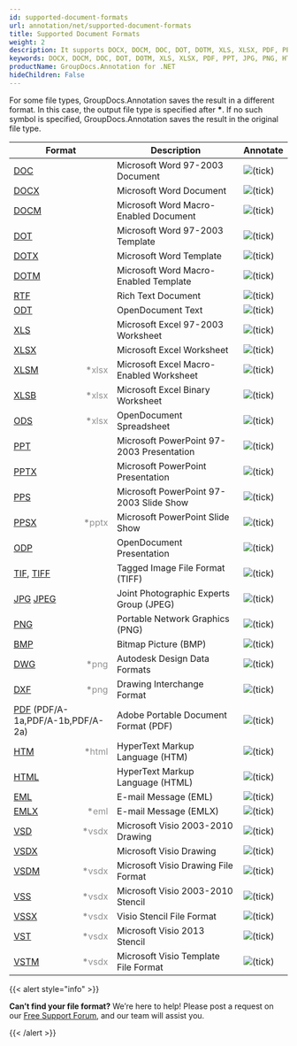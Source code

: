 ```yaml
---
id: supported-document-formats
url: annotation/net/supported-document-formats
title: Supported Document Formats
weight: 2
description: It supports DOCX, DOCM, DOC, DOT, DOTM, XLS, XLSX, PDF, PPT, JPG, PNG, HTML, EML and many more.
keywords: DOCX, DOCM, DOC, DOT, DOTM, XLS, XLSX, PDF, PPT, JPG, PNG, HTML, EML
productName: GroupDocs.Annotation for .NET
hideChildren: False
---
```

For some file types, GroupDocs.Annotation saves the result in a different format. In this case, the output file type is specified after <strong>\*</strong>. If no such symbol is specified, GroupDocs.Annotation saves the result in the original file type.

| Format | Description | Annotate |
| --- | --- | --- |
| [DOC](https://docs.fileformat.com/word-processing/doc/) | Microsoft Word 97-2003 Document | ![(tick)](/annotation/net/images/check.png) |
| [DOCX](https://docs.fileformat.com/word-processing/docx/) | Microsoft Word Document | ![(tick)](/annotation/net/images/check.png) |
| [DOCM](https://docs.fileformat.com/word-processing/docm/) | Microsoft Word Macro-Enabled Document | ![(tick)](/annotation/net/images/check.png) |
| [DOT](https://docs.fileformat.com/word-processing/dot/) | Microsoft Word 97-2003 Template | ![(tick)](/annotation/net/images/check.png) |
| [DOTX](https://docs.fileformat.com/word-processing/dotx/) | Microsoft Word Template | ![(tick)](/annotation/net/images/check.png) |
| [DOTM](https://docs.fileformat.com/word-processing/dotm/) | Microsoft Word Macro-Enabled Template | ![(tick)](/annotation/net/images/check.png) |
| [RTF](https://docs.fileformat.com/word-processing/rtf/) | Rich Text Document | ![(tick)](/annotation/net/images/check.png) |
| [ODT](https://docs.fileformat.com/word-processing/odt/) | OpenDocument Text | ![(tick)](/annotation/net/images/check.png) |
| [XLS](https://docs.fileformat.com/spreadsheet/xls/) | Microsoft Excel 97-2003 Worksheet | ![(tick)](/annotation/net/images/check.png) |
| [XLSX](https://docs.fileformat.com/spreadsheet/xlsx/) | Microsoft Excel Worksheet | ![(tick)](/annotation/net/images/check.png) |
| [XLSM](https://docs.fileformat.com/spreadsheet/xlsm/) <span style="float: right; color: #909090"><strong>*</strong>xlsx</span> | Microsoft Excel Macro-Enabled Worksheet | ![(tick)](/annotation/net/images/check.png) |
| [XLSB](https://docs.fileformat.com/spreadsheet/xlsb/) <span style="float: right; color: #909090"><strong>*</strong>xlsx</span> | Microsoft Excel Binary Worksheet | ![(tick)](/annotation/net/images/check.png) |
| [ODS](https://docs.fileformat.com/spreadsheet/ods/) <span style="float: right; color: #909090"><strong>*</strong>xlsx</span> | OpenDocument Spreadsheet | ![(tick)](/annotation/net/images/check.png) |
| [PPT](https://docs.fileformat.com/presentation/ppt/) | Microsoft PowerPoint 97-2003 Presentation | ![(tick)](/annotation/net/images/check.png) |
| [PPTX](https://docs.fileformat.com/presentation/pptx/) | Microsoft PowerPoint Presentation | ![(tick)](/annotation/net/images/check.png) |
| [PPS](https://docs.fileformat.com/presentation/pps/) | Microsoft PowerPoint 97-2003 Slide Show | ![(tick)](/annotation/net/images/check.png) |
| [PPSX](https://docs.fileformat.com/presentation/ppsx/) <span style="float: right; color: #909090"><strong>*</strong>pptx</span> | Microsoft PowerPoint Slide Show | ![(tick)](/annotation/net/images/check.png) |
| [ODP](https://docs.fileformat.com/presentation/odp/) | OpenDocument Presentation | ![(tick)](/annotation/net/images/check.png) |
| [TIF](https://docs.fileformat.com/image/tiff/), [TIFF](https://docs.fileformat.com/image/tiff/) | Tagged Image File Format (TIFF) | ![(tick)](/annotation/net/images/check.png) |
| [JPG](https://docs.fileformat.com/image/jpeg) [JPEG](https://docs.fileformat.com/image/jpeg)   | Joint Photographic Experts Group (JPEG) | ![(tick)](/annotation/net/images/check.png) |
| [PNG](https://docs.fileformat.com/image/png/) | Portable Network Graphics (PNG) | ![(tick)](/annotation/net/images/check.png) |
| [BMP](https://docs.fileformat.com/image/bmp/) | Bitmap Picture (BMP) | ![(tick)](/annotation/net/images/check.png) |
| [DWG](https://docs.fileformat.com/cad/dwg/) <span style="float: right; color: #909090"><strong>*</strong>png</span> | Autodesk Design Data Formats | ![(tick)](/annotation/net/images/check.png) |
| [DXF](https://docs.fileformat.com/cad/dxf/) <span style="float: right; color: #909090"><strong>*</strong>png</span> | Drawing Interchange Format | ![(tick)](/annotation/net/images/check.png) |
| [PDF](https://docs.fileformat.com/pdf/) (PDF/A-1a,PDF/A-1b,PDF/A-2a) | Adobe Portable Document Format (PDF) | ![(tick)](/annotation/net/images/check.png) |
| [HTM](https://docs.fileformat.com/web/htm/) <span style="float: right; color: #909090"><strong>*</strong>html</span> | HyperText Markup Language (HTM) | ![(tick)](/annotation/net/images/check.png) |
| [HTML](https://docs.fileformat.com/web/html/) | HyperText Markup Language (HTML) | ![(tick)](/annotation/net/images/check.png) |
| [EML](https://docs.fileformat.com/email/eml/) | E-mail Message (EML) | ![(tick)](/annotation/net/images/check.png) |
| [EMLX](https://docs.fileformat.com/email/emlx/) <span style="float: right; color: #909090"><strong>*</strong>eml</span> | E-mail Message (EMLX) | ![(tick)](/annotation/net/images/check.png) |
| [VSD](https://docs.fileformat.com/image/vsd/) <span style="float: right; color: #909090"><strong>*</strong>vsdx</span> | Microsoft Visio 2003-2010 Drawing | ![(tick)](/annotation/net/images/check.png) |
| [VSDX](https://docs.fileformat.com/image/vsdx/) | Microsoft Visio Drawing | ![(tick)](/annotation/net/images/check.png) |
| [VSDM](https://docs.fileformat.com/image/vsdm/) <span style="float: right; color: #909090"><strong>*</strong>vsdx</span> | Microsoft Visio Drawing File Format | ![(tick)](/annotation/net/images/check.png) |
| [VSS](https://docs.fileformat.com/image/vss/) <span style="float: right; color: #909090"><strong>*</strong>vsdx</span>| Microsoft Visio 2003-2010 Stencil | ![(tick)](/annotation/net/images/check.png) |
| [VSSX](https://docs.fileformat.com/image/vssx/) <span style="float: right; color: #909090"><strong>*</strong>vsdx</span>| Visio Stencil File Format | ![(tick)](/annotation/net/images/check.png) |
| [VST](https://docs.fileformat.com/image/vst/) <span style="float: right; color: #909090"><strong>*</strong>vsdx</span> | Microsoft Visio 2013 Stencil | ![(tick)](/annotation/net/images/check.png) |
| [VSTM](https://docs.fileformat.com/image/vstm/) <span style="float: right; color: #909090"><strong>*</strong>vsdx</span> | Microsoft Visio Template File Format | ![(tick)](/annotation/net/images/check.png) |

{{< alert style="info" >}}

**Can’t find your file format?**
We’re here to help! Please post a request on our [Free Support Forum](https://forum.groupdocs.com/c/annotation/10), and our team will assist you.

{{< /alert >}}
